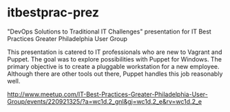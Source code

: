# itbestprac-prez
"DevOps Solutions to Traditional IT Challenges" presentation for IT Best Practices Greater Philadelphia User Group

This presentation is catered to IT professionals who are new to Vagrant and Puppet.  The goal was to explore possibilities with Puppet for Windows.  The primary objective is to create a pluggable workstation for a new employee.  Although there are other tools out there, Puppet handles this job reasonably well.

http://www.meetup.com/IT-Best-Practices-Greater-Philadelphia-User-Group/events/220921325/?a=wc1d.2_gnl&gj=wc1d.2_e&rv=wc1d.2_e